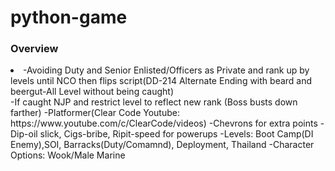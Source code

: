 # python-game


<h3>Overview</h3>
<li>-Avoiding Duty and Senior Enlisted/Officers as Private and rank up by levels until NCO then flips script(DD-214 Alternate Ending with beard and beergut-All Level without being caught)</li>
-If caught NJP and restrict level to reflect new rank (Boss busts down farther)
-Platformer(Clear Code Youtube: https://www.youtube.com/c/ClearCode/videos) 
-Chevrons for extra points
-Dip-oil slick, Cigs-bribe, Ripit-speed for powerups
-Levels: Boot Camp(DI Enemy),SOI, Barracks(Duty/Comamnd), Deployment,  Thailand
-Character Options: Wook/Male Marine
